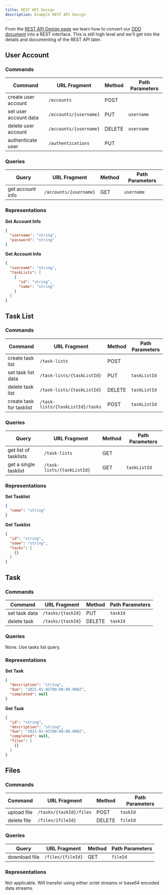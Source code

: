 ```yaml
---
title: REST API Design
description: Example REST API Design
---
```


From the [REST API Design page](../fundamentals/rest) we learn how to convert our [DDD document](./ddd-document) into a REST interface. This is still high level and we'll get into the details and documenting of the REST API later.

## User Account

### Commands

| Command | URL Fragment | Method | Path Parameters |
| ------- | ------------ | ------ | --------------- |
| create user account | `/accounts` | POST | |
| set user account data | `/accounts/{username}` | PUT | `username` |
| delete user account | `/accounts/{username}` | DELETE | `username` |
| authenticate user | `/authentications` | PUT | |

### Queries

| Query | URL Fragment | Method | Path Parameters |
| ----- | ------------ | ------ | --------------- |
| get account info | `/accounts/{username}` | GET | `username` |

### Representations

**Set Account Info**

```json
{
  "username": "string",
  "password": "string"
}
```

**Get Account Info**

```json
{
  "username": "string",
  "taskLists": [
    {
      "id": "string",
      "name": "string"
    }
  ]
}
```

## Task List

### Commands

| Command | URL Fragment | Method | Path Parameters |
| ------- | ------------ | ------ | --------------- |
| create task list | `/task-lists` | POST | |
| set task list data | `/task-lists/{taskListId}` | PUT | `taskListId` |
| delete task list | `/task-lists/{taskListId}` | DELETE | `taskListId` |
| create task for tasklist | `/task-lists/{taskListId}/tasks` | POST | `taskListId` |

### Queries

| Query | URL Fragment | Method | Path Parameters |
| ----- | ------------ | ------ | --------------- |
| get list of tasklists | `/task-lists` | GET | |
| get a single tasklist | `/task-lists/{taskListId}` | GET | `taskListId` |

### Representations

**Set Tasklist**

```json
{
  "name": "string"
}
```

**Get Tasklist**

```json
{
  "id": "string",
  "name": "string",
  "tasks": [
    {}
  ]
}
```

## Task

### Commands

| Command | URL Fragment | Method | Path Parameters |
| ------- | ------------ | ------ | --------------- |
| set task data | `/tasks/{taskId}` | PUT | `taskId` |
| delete task | `/tasks/{taskId}` | DELETE | `taskId` |

### Queries

None. Use tasks list query.

### Representations

**Set Task**

```json
{
  "description": "string",
  "due": "2021-01-01T00:00:00.000Z",
  "completed": null
}
```

**Get Task**

```json
{
  "id": "string",
  "description": "string",
  "due": "2021-01-01T00:00:00.000Z",
  "completed": null,
  "files": [
    {}
  ]
}
```

## Files

### Commands

| Command | URL Fragment | Method | Path Parameters |
| ------- | ------------ | ------ | --------------- |
| upload file | `/tasks/{taskId}/files` | POST | `taskId` |
| delete file | `/files/{fileId}` | DELETE | `fileId` |

### Queries

| Query | URL Fragment | Method | Path Parameters |
| ----- | ------------ | ------ | --------------- |
| download file | `/files/{fileId}` | GET | `fileId` |

### Representations

Not applicable. Will transfer using either octet streams or base64 encoded data streams.